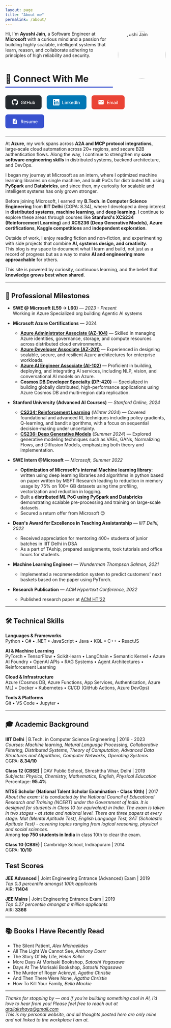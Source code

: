 ```yaml
---
layout: page
title: "About me"
permalink: /about/
---
```


<style>
.hero-section {
  display: flex;
  align-items: center;
  gap: 2rem;
  margin-bottom: 3rem;
  padding: 2rem;
  background: linear-gradient(135deg, #f0f7ff 0%, #e8f4f8 100%);
  border-radius: 16px;
  border-left: 4px solid #3851cf;
}

.hero-image {
  flex-shrink: 0;
}

.hero-image img {
  width: 180px;
  height: 180px;
  border-radius: 50%;
  object-fit: cover;
  border: 4px solid white;
  box-shadow: 0 8px 24px rgba(0,0,0,0.1);
}

.hero-content h1 {
  margin-top: 0;
  color: #1a1a2e;
  font-size: 2rem;
}

.hero-tagline {
  font-size: 1.1rem;
  color: #555;
  line-height: 1.6;
}

.stats-grid {
  display: grid;
  grid-template-columns: repeat(auto-fit, minmax(200px, 1fr));
  gap: 1.5rem;
  margin: 2rem 0;
}

.stat-card {
  background: white;
  padding: 1.5rem;
  border-radius: 12px;
  border: 2px solid #e0e0e0;
  text-align: center;
  transition: transform 0.3s, box-shadow 0.3s;
}

.stat-card:hover {
  transform: translateY(-5px);
  box-shadow: 0 8px 20px rgba(0,0,0,0.1);
  border-color: #3851cf;
}

.stat-number {
  font-size: 2rem;
  font-weight: 700;
  color: #3851cf;
  display: block;
}

.stat-label {
  color: #666;
  font-size: 0.9rem;
  margin-top: 0.5rem;
}

.section-header {
  display: flex;
  align-items: center;
  gap: 0.5rem;
  margin-top: 3rem;
  margin-bottom: 1.5rem;
  padding-bottom: 0.5rem;
  border-bottom: 3px solid #3851cf;
}

.section-header h2 {
  margin: 0;
  font-size: 1.75rem;
}

.skills-grid {
  display: grid;
  grid-template-columns: repeat(auto-fit, minmax(250px, 1fr));
  gap: 1.5rem;
  margin: 2rem 0;
}

.skill-category {
  background: #f9f9f9;
  padding: 1.5rem;
  border-radius: 12px;
  border-left: 4px solid #3851cf;
}

.skill-category h3 {
  margin-top: 0;
  font-size: 1.1rem;
  color: #3851cf;
}

.skill-category p {
  margin: 0;
  line-height: 1.8;
  color: #444;
}

.milestone-card {
  background: white;
  padding: 1.5rem;
  margin-bottom: 1.5rem;
  border-radius: 12px;
  border-left: 4px solid #3851cf;
  box-shadow: 0 2px 8px rgba(0,0,0,0.05);
}

.milestone-card h3 {
  margin-top: 0;
  color: #3851cf;
}

.books-grid {
  display: grid;
  grid-template-columns: repeat(auto-fill, minmax(250px, 1fr));
  gap: 1rem;
  margin: 2rem 0;
}

.book-item {
  background: #f9f9f9;
  padding: 1rem 1.25rem;
  border-radius: 8px;
  border-left: 3px solid #3851cf;
  font-size: 0.95rem;
}

@media (max-width: 768px) {
  .hero-section {
    flex-direction: column;
    text-align: center;
  }
  
  .hero-content h1 {
    font-size: 1.5rem;
  }
  
  .stats-grid {
    grid-template-columns: 1fr;
  }
}
</style>

<img src="../images/profile.webp" alt="Ayushi Jain" style="width:150px; float:right; margin:0 0 1rem 1rem; border-radius: 50%;">

Hi, I'm **Ayushi Jain**, a Software Engineer at **Microsoft** with a curious mind and a passion for building highly scalable, intelligent systems that learn, reason, and collaborate adhering to principles of high reliability and security.

<div class="section-header">
  <h2>🔗 Connect With Me</h2>
</div>

<div style="display: flex; flex-wrap: wrap; gap: 1rem; margin: 1.5rem 0;">
  <a href="https://github.com/ayushi2019031" target="_blank" style="display: inline-flex; align-items: center; padding: 0.75rem 1.25rem; background: #24292e; color: white; text-decoration: none; border-radius: 8px; font-weight: 500; transition: transform 0.2s, box-shadow 0.2s;" onmouseover="this.style.transform='translateY(-2px)'; this.style.boxShadow='0 4px 12px rgba(0,0,0,0.15)';" onmouseout="this.style.transform='translateY(0)'; this.style.boxShadow='none';">
    <svg style="width: 20px; height: 20px; margin-right: 0.5rem; fill: currentColor;" viewBox="0 0 16 16">
      <path d="M8 0C3.58 0 0 3.58 0 8c0 3.54 2.29 6.53 5.47 7.59.4.07.55-.17.55-.38 0-.19-.01-.82-.01-1.49-2.01.37-2.53-.49-2.69-.94-.09-.23-.48-.94-.82-1.13-.28-.15-.68-.52-.01-.53.63-.01 1.08.58 1.23.82.72 1.21 1.87.87 2.33.66.07-.52.28-.87.51-1.07-1.78-.2-3.64-.89-3.64-3.95 0-.87.31-1.59.82-2.15-.08-.2-.36-1.02.08-2.12 0 0 .67-.21 2.2.82.64-.18 1.32-.27 2-.27.68 0 1.36.09 2 .27 1.53-1.04 2.2-.82 2.2-.82.44 1.1.16 1.92.08 2.12.51.56.82 1.27.82 2.15 0 3.07-1.87 3.75-3.65 3.95.29.25.54.73.54 1.48 0 1.07-.01 1.93-.01 2.2 0 .21.15.46.55.38A8.013 8.013 0 0016 8c0-4.42-3.58-8-8-8z"></path>
    </svg>
    GitHub
  </a>
  
  <a href="https://linkedin.com/in/ayushi31" target="_blank" style="display: inline-flex; align-items: center; padding: 0.75rem 1.25rem; background: #0077b5; color: white; text-decoration: none; border-radius: 8px; font-weight: 500; transition: transform 0.2s, box-shadow 0.2s;" onmouseover="this.style.transform='translateY(-2px)'; this.style.boxShadow='0 4px 12px rgba(0,0,0,0.15)';" onmouseout="this.style.transform='translateY(0)'; this.style.boxShadow='none';">
    <svg style="width: 20px; height: 20px; margin-right: 0.5rem; fill: currentColor;" viewBox="0 0 24 24">
      <path d="M20.447 20.452h-3.554v-5.569c0-1.328-.027-3.037-1.852-3.037-1.853 0-2.136 1.445-2.136 2.939v5.667H9.351V9h3.414v1.561h.046c.477-.9 1.637-1.85 3.37-1.85 3.601 0 4.267 2.37 4.267 5.455v6.286zM5.337 7.433c-1.144 0-2.063-.926-2.063-2.065 0-1.138.92-2.063 2.063-2.063 1.14 0 2.064.925 2.064 2.063 0 1.139-.925 2.065-2.064 2.065zm1.782 13.019H3.555V9h3.564v11.452zM22.225 0H1.771C.792 0 0 .774 0 1.729v20.542C0 23.227.792 24 1.771 24h20.451C23.2 24 24 23.227 24 22.271V1.729C24 .774 23.2 0 22.222 0h.003z"/>
    </svg>
    LinkedIn
  </a>
  
  <a href="mailto:atallakshaya@gmail.com" style="display: inline-flex; align-items: center; padding: 0.75rem 1.25rem; background: #ea4335; color: white; text-decoration: none; border-radius: 8px; font-weight: 500; transition: transform 0.2s, box-shadow 0.2s;" onmouseover="this.style.transform='translateY(-2px)'; this.style.boxShadow='0 4px 12px rgba(0,0,0,0.15)';" onmouseout="this.style.transform='translateY(0)'; this.style.boxShadow='none';">
    <svg style="width: 20px; height: 20px; margin-right: 0.5rem; fill: currentColor;" viewBox="0 0 24 24">
      <path d="M20 4H4c-1.1 0-1.99.9-1.99 2L2 18c0 1.1.9 2 2 2h16c1.1 0 2-.9 2-2V6c0-1.1-.9-2-2-2zm0 4l-8 5-8-5V6l8 5 8-5v2z"/>
    </svg>
    Email
  </a>
  
  <a href="/public-files/Ayushi_Jain_Resume.pdf" target="_blank" style="display: inline-flex; align-items: center; padding: 0.75rem 1.25rem; background: #3851cf; color: white; text-decoration: none; border-radius: 8px; font-weight: 500; transition: transform 0.2s, box-shadow 0.2s;" onmouseover="this.style.transform='translateY(-2px)'; this.style.boxShadow='0 4px 12px rgba(0,0,0,0.15)';" onmouseout="this.style.transform='translateY(0)'; this.style.boxShadow='none';">
    <svg style="width: 20px; height: 20px; margin-right: 0.5rem; fill: currentColor;" viewBox="0 0 24 24">
      <path d="M14 2H6c-1.1 0-1.99.9-1.99 2L4 20c0 1.1.89 2 1.99 2H18c1.1 0 2-.9 2-2V8l-6-6zm2 16H8v-2h8v2zm0-4H8v-2h8v2zm-3-5V3.5L18.5 9H13z"/>
    </svg>
    Resume
  </a>
</div>

---

At **Azure**, my work spans across **A2A and MCP protocol integrations**, large-scale cloud automation across 20+ regions, and secure B2B authentication flows. Along the way, I continue to strengthen my **core software engineering skills** in distributed systems, backend architecture, and DevOps.

I began my journey at Microsoft as an intern, where I optimized machine learning libraries on single machine, and built PoCs for distributed ML using **PySpark** and **Databricks**, and since then, my curiosity for scalable and intelligent systems has only grown stronger.

Before joining Microsoft, I earned my **B.Tech. in Computer Science Engineering** from **IIIT Delhi** (CGPA: 8.34), where I developed a deep interest in **distributed systems**, **machine learning**, and **deep learning**. I continue to explore these areas through courses like **Stanford's XCS234 (Reinforcement Learning)** and **XCS236 (Deep Generative Models)**, **Azure certifications**, **Kaggle competitions** and **independent exploration**.

Outside of work, I enjoy reading fiction and non-fiction, and experimenting with side projects that combine **AI, systems design, and creativity**.  
This blog is my space to document what I learn and build, not just as a record of progress but as a way to make **AI and engineering more approachable** for others.

This site is powered by curiosity, continuous learning, and the belief that **knowledge grows best when shared**.

---

## 🎯 Professional Milestones

- **SWE @ Microsoft (L59 → L60)** — *2023 - Present*   
Working in Azure Specialized org building Agentic AI systems

- **Microsoft Azure Certifications** — 2024
  - **[Azure Administrator Associate (AZ-104)](https://learn.microsoft.com/en-us/credentials/certifications/azure-administrator/?practice-assessment-type=certification)** — Skilled in managing Azure identities, governance, storage, and compute resources across distributed cloud environments.
  - **[Azure Developer Associate (AZ-201)](https://learn.microsoft.com/en-us/credentials/certifications/azure-developer/?practice-assessment-type=certification)** — Experienced in designing scalable, secure, and resilient Azure architectures for enterprise workloads.
  - **[Azure AI Engineer Associate (AI-102)](https://learn.microsoft.com/en-us/credentials/certifications/azure-ai-engineer/)** — Proficient in building, deploying, and integrating AI services, including NLP, vision, and conversational AI models on Azure.
  - **[Cosmos DB Developer Specialty (DP-420)](https://learn.microsoft.com/en-us/credentials/certifications/azure-cosmos-db-developer-specialty/)** — Specialized in building globally distributed, high-performance applications using Azure Cosmos DB and multi-region data replication.  


- **Stanford University (Advanced AI Courses)** — *Stanford Online, 2024*
  - **[CS234: Reinforcement Learning](https://digitalcredential.stanford.edu/check/3EA90D2274EE4BB33FFFBB2C93091C16880FBA58DF11119933D828B32AF3868DVzFTOEJtVitJN2ROWlZqS3RXeit6V0FVeDltUWFselVQUTI1UjNWNHllSDdrbTQv)** (*Winter 2024*) — Covered foundational and advanced RL techniques including policy gradients, Q-learning, and bandit algorithms, with a focus on sequential decision-making under uncertainty.
  - **[CS236: Deep Generative Models](https://digitalcredential.stanford.edu/check/A94BC56E7F6F1330A926CCD1833998FCEE640CCC8DF13D041DF7A1AC42E69AEDLzk3aWt0b0tUNy9HdmJ3aDE4ejNZS0IyUHF5ZHVVQW5DRzRtTjI0cjR0R0lHcXIz)** (*Summer 2024*) — Explored generative modeling techniques such as VAEs, GANs, Normalizing Flows, and Diffusion Models, emphasizing both theory and implementation.

- **SWE Intern @Microsoft** — *Microsoft, Summer 2022*
  - **Optimization of Microsoft's internal Machine learning library**: written using deep learning libraries and algorithms in python based on paper written by MSFT Research leading to reduction in memory usage by 75% on 100+ GB datasets using time profiling, vectorization and reduction in logging.
  - Built a **distributed ML PoC using PySpark and Databricks** demonstrating scalable pre-processing and training on large-scale datasets.
  - Secured a return offer from Microsoft 😊

- **Dean's Award for Excellence in Teaching Assistantship** — *IIIT Delhi, 2022*
  - Received appreciation for mentoring 400+ students of junior batches in IIIT Delhi in DSA
  - As a part of TAship, prepared assignments, took tutorials and office hours for students.

- **Machine Learning Engineer** — *Wunderman Thompson Salmon, 2021*
  - Implemented a recommendation system to predict customers' next baskets based on the paper using PyTorch.

- **Research Publication** — *ACM Hypertext Conference, 2022*
  - Published research paper at [ACM HT'22](https://dl.acm.org/doi/10.1145/3511095.3536368)

---

## 🛠️ Technical Skills

**Languages & Frameworks**  
Python • C# • .NET • JavaScript • Java • KQL • C++ • ReactJS 

**AI & Machine Learning**  
PyTorch • TensorFlow • Scikit-learn • LangChain • Semantic Kernel • Azure AI Foundry • OpenAI APIs • RAG Systems • Agent Architectures • Reinforcement Learning

**Cloud & Infrastructure**  
Azure (Cosmos DB, Azure Functions, App Services, Authentication, Azure ML) • Docker • Kubernetes • CI/CD (GitHub Actions, Azure DevOps)

**Tools & Platforms**  
Git • VS Code • Jupyter • 

---

## 🎓 Academic Background

**IIIT Delhi** | B.Tech. in Computer Science Engineering | 2019 - 2023  
*Courses: Machine learning, Natural Language Processing, Collaborative Filtering, Distributed Systems,  Theory of Computation, Advanced Data Structures and Algorithms, Computer Networks, Operating Systems*  
CGPA: **8.34/10**

**Class 12 (CBSE)** | DAV Public School, Shreshtha Vihar, Delhi  | 2019  
*Subjects: Physics, Chemistry, Mathematics, English, Physical Education*  
Percentage: **95.4%**

**NTSE Scholar (National Talent Scholar Examination - Class 10th)** | 2017  
*About the exam: It is conducted by the National Council of Educational Research and Training (NCERT) under the Government of India. It is designed for students in Class 10 (or equivalent) in India. The exam is taken in two stages - at state and national level. There are three papers at every stage: Mat (Mental Aptitude Test), English Language Test, SAT (Scholastic Aptitude Test) - covering topics ranging from logical reasoning, physical and social sciences.*   
Among **top 750 students in India** in class 10th to clear the exam.  

**Class 10 (CBSE)** | Cambridge School, Indirapuram | 2014  
CGPA: **10/10**

## Test Scores

**JEE Advanced** | Joint Engineering Entrance (Advanced) Exam | 2019  
*Top 0.3 percentile amongst 100k applicants*  
AIR: **11404**  

**JEE Mains** | Joint Engineering Entrance Exam | 2019    
*Top 0.27 percentile amongst a million applicants*  
AIR: **3366**

---

## 📚 Books I Have Recently Read

- The Silent Patient, *Alex Michaelides*  
- All The Light We Cannot See, *Anthony Doerr*  
- The Story Of My Life, *Helen Keller*  
- More Days At Morisaki Bookshop, *Satoshi Yagasawa*  
- Days At The Morisaki Bookshop, *Satoshi Yagasawa*  
- The Murder of Roger Ackroyd, *Agatha Christie*   
- And Then There Were None, *Agatha Christie*  
- How To Kill Your Family, *Bella Mackie*


---

*Thanks for stopping by — and if you’re building something cool in AI, I’d love to hear from you! Please feel free to reach out at [atallakshaya@gmail.com](atallakshaya@gmail.com)*  
*This is my personal website, and all thoughts posted here are only mine and not linked to the workplace I am at.*

